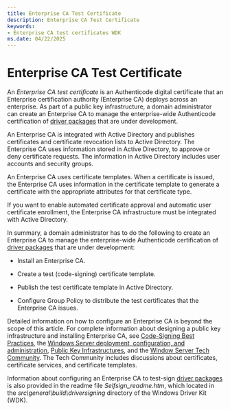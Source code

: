 ```yaml
---
title: Enterprise CA Test Certificate
description: Enterprise CA Test Certificate
keywords:
- Enterprise CA test certificates WDK
ms.date: 04/22/2025
---
```


# Enterprise CA Test Certificate

An *Enterprise CA test certificate* is an Authenticode digital certificate that an Enterprise certification authority (Enterprise CA) deploys across an enterprise. As part of a public key infrastructure, a domain administrator can create an Enterprise CA to manage the enterprise-wide Authenticode certification of [driver packages](driver-packages.md) that are under development.

An Enterprise CA is integrated with Active Directory and publishes certificates and certificate revocation lists to Active Directory. The Enterprise CA uses information stored in Active Directory, to approve or deny certificate requests. The information in Active Directory includes user accounts and security groups.

An Enterprise CA uses certificate templates. When a certificate is issued, the Enterprise CA uses information in the certificate template to generate a certificate with the appropriate attributes for that certificate type.

If you want to enable automated certificate approval and automatic user certificate enrollment, the Enterprise CA infrastructure must be integrated with Active Directory.

In summary, a domain administrator has to do the following to create an Enterprise CA to manage the enterprise-wide Authenticode certification of [driver packages](driver-packages.md) that are under development:

- Install an Enterprise CA.

- Create a test (code-signing) certificate template.

- Publish the test certificate template in Active Directory.

- Configure Group Policy to distribute the test certificates that the Enterprise CA issues.

Detailed information on how to configure an Enterprise CA is beyond the scope of this article. For complete information about designing a public key infrastructure and installing Enterprise CA, see [Code-Signing Best Practices](/windows-hardware/test/hlk/), the [Windows Server deployment, configuration, and administration](/training/paths/windows-server-deployment-configuration-administration/), [Public Key Infrastructures](/previous-versions/windows/it-pro/windows-server-2003/cc757327(v=ws.10)), and the [Window Server Tech Community](https://techcommunity.microsoft.com/category/Windows-Server). The Tech Community includes discussions about certificates, certificate services, and certificate templates.

Information about configuring an Enterprise CA to test-sign [driver packages](driver-packages.md) is also provided in the readme file *Selfsign_readme.htm*, which located in the *src\\general\\build\\driversigning* directory of the Windows Driver Kit (WDK).
